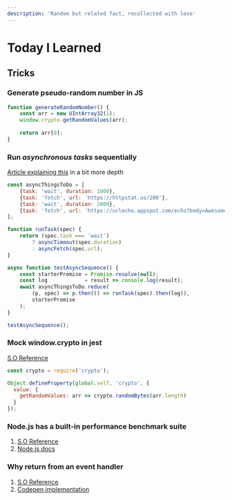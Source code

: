 ```yaml
---
description: 'Random but related fact, recollected with love'
---
```


# Today I Learned

## Tricks

### Generate pseudo-random number in JS

```javascript
function generateRandomNumber() {
    const arr = new UIntArray32(1);
    window.crypto.getRandomValues(arr);
    
    return arr[0];
}
```

### Run _asynchronous tasks_ sequentially

[Article explaining this](https://jrsinclair.com/articles/2019/how-to-run-async-js-in-parallel-or-sequential/) in a bit more depth

```javascript
const asyncThingsToDo = [
    {task: 'wait', duration: 1000},
    {task: 'fetch', url: 'https://httpstat.us/200'},
    {task: 'wait', duration: 2000},
    {task: 'fetch', url: 'https://urlecho.appspot.com/echo?body=Awesome!'},
];

function runTask(spec) {
    return (spec.task === 'wait')
        ? asyncTimeout(spec.duration)
        : asyncFetch(spec.url);
}

async function testAsyncSequence() {
    const starterPromise = Promise.resolve(null);
    const log            = result => console.log(result);
    await asyncThingsToDo.reduce(
        (p, spec) => p.then(() => runTask(spec).then(log)),
        starterPromise
    );
}

testAsyncSequence();
```

### Mock window.crypto in jest

[S.O Reference](https://stackoverflow.com/questions/52612122/how-to-use-jest-to-test-functions-using-crypto-or-window-mscrypto)

```javascript
const crypto = require('crypto');

Object.defineProperty(global.self, 'crypto', {
  value: {
    getRandomValues: arr => crypto.randomBytes(arr.length)
  }
});
```

### Node.js has a built-in performance benchmark suite

1. [S.O Reference](https://stackoverflow.com/questions/10617070/how-do-i-measure-the-execution-time-of-javascript-code-with-callbacks)
2.  [Node.js docs](https://nodejs.org/api/perf_hooks.html)

### Why return from an event handler

1. [S.O Reference](https://stackoverflow.com/questions/7814949/javascript-onclick-event-return-keyword-functionality)
2. [Codepen implementation](https://codepen.io/sigfriedCub/pen/YzqEpep)

